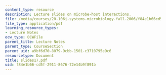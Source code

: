 ```yaml
---
content_type: resource
description: Lecture slides on microbe-host interactions.
file: /media/courses/20-106j-systems-microbiology-fall-2006/f84e1b66cd5f2911867672e14b9f891b_slides17.pdf
file_type: application/pdf
learning_resource_types:
- Lecture Notes
ocw_type: OCWFile
parent_title: Lecture Notes
parent_type: CourseSection
parent_uid: a9bf6d70-8079-9cbb-1501-c3710795e9c6
resourcetype: Document
title: slides17.pdf
uid: f84e1b66-cd5f-2911-8676-72e14b9f891b
---
```

